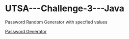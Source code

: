 # UTSA---Challenge-3---Java
<p> Password Random Generator with specfied values 
  
<a href="file:///C:/Users/ramos/Downloads/utsabootcamp/03-JavaScript/02-Challenge/Develop/index.html"> Password Generator</a>
